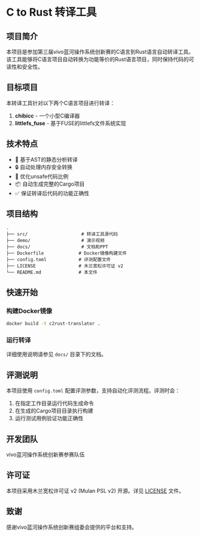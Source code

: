 # C to Rust 转译工具

## 项目简介

本项目是参加第三届vivo蓝河操作系统创新赛的C语言到Rust语言自动转译工具。该工具能够将C语言项目自动转换为功能等价的Rust语言项目，同时保持代码的可读性和安全性。

## 目标项目

本转译工具针对以下两个C语言项目进行转译：

1. **chibicc** - 一个小型C编译器
2. **littlefs_fuse** - 基于FUSE的littlefs文件系统实现

## 技术特点

- 🚀 基于AST的静态分析转译
- 🔒 自动处理内存安全转换
- 🎯 优化unsafe代码比例
- 📦 自动生成完整的Cargo项目
- ✅ 保证转译后代码的功能正确性

## 项目结构

```
.
├── src/                    # 转译工具源代码
├── demo/                   # 演示视频
├── docs/                   # 文档和PPT
├── Dockerfile             # Docker镜像构建文件
├── config.toml            # 评测配置文件
├── LICENSE                # 木兰宽松许可证 v2
└── README.md              # 本文件
```

## 快速开始

### 构建Docker镜像

```bash
docker build -t c2rust-translator .
```

### 运行转译

详细使用说明请参见 `docs/` 目录下的文档。

## 评测说明

本项目使用 `config.toml` 配置评测参数，支持自动化评测流程。评测时会：

1. 在指定工作目录运行代码生成命令
2. 在生成的Cargo项目目录执行构建
3. 运行测试用例验证功能正确性

## 开发团队

vivo蓝河操作系统创新赛参赛队伍

## 许可证

本项目采用木兰宽松许可证 v2 (Mulan PSL v2) 开源。详见 [LICENSE](LICENSE) 文件。

## 致谢

感谢vivo蓝河操作系统创新赛组委会提供的平台和支持。
